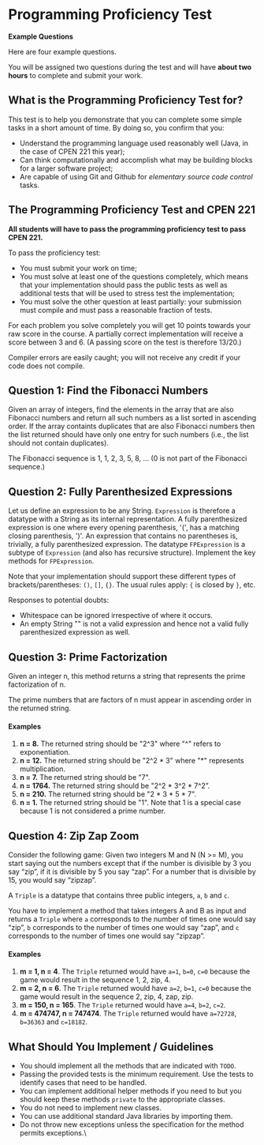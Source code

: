 Programming Proficiency Test 
=========
**Example Questions**

Here are four example questions. 

You will be assigned two questions during the test and will have **about two hours** to complete and submit your work.

## What is the Programming Proficiency Test for?

This test is to help you demonstrate that you can complete some simple tasks in a short amount of time. By doing so, you confirm that you:
* Understand the programming language used reasonably well (Java, in the case of CPEN 221 this year);
* Can think computationally and accomplish what may be building blocks for a larger software project;
* Are capable of using Git and Github for _elementary source code control_ tasks.

## The Programming Proficiency Test and CPEN 221

**All students will have to pass the programming proficiency test to pass CPEN 221.**

To pass the proficiency test:
* You must submit your work on time;
* You must solve at least one of the questions completely, which means that your implementation should pass the public tests as well as additional tests that will be used to stress test the implementation;
* You must solve the other question at least partially: your submission must compile and must pass a reasonable fraction of tests.

For each problem you solve completely you will get 10 points towards your raw score in the course. A partially correct implementation will receive a score between 3 and 6. (A passing score on the test is therefore 13/20.) 

Compiler errors are easily caught; you will not receive any credit if your code does not compile.

## Question 1: Find the Fibonacci Numbers

Given an array of integers, find the elements in the array that are also Fibonacci numbers and return all such numbers as a list sorted in ascending order. If the array containts duplicates that are also Fibonacci numbers then the list returned should have only one entry for such numbers (i.e., the list should not contain duplicates).

The Fibonacci sequence is 1, 1, 2, 3, 5, 8, ... (0 is not part of the Fibonacci sequence.)

## Question 2: Fully Parenthesized Expressions

Let us define an expression to be any String. `Expression` is therefore a datatype with a String as its internal representation. A fully parenthesized expression is one where every opening parenthesis, '(', has a matching closing parenthesis, ')'. An expression that contains no parentheses is, trivially, a fully parenthesized expression. The datatype `FPExpression` is a subtype of `Expression` (and also has recursive structure). Implement the key methods for `FPExpression`.

Note that your implementation should support these different types of brackets/parentheses: `()`, `[]`, `{}`. The usual rules apply: `{` is closed by `}`, etc.

Responses to potential doubts:
+ Whitespace can be ignored irrespective of where it occurs.
+ An empty String "" is not a valid expression and hence not a valid fully parenthesized expression as well.

## Question 3: Prime Factorization

Given an integer n, this method returns a string that represents the prime factorization of n.
	 
The prime numbers that are factors of n must appear in ascending order in the returned string.

#### Examples
1. **n = 8.** The returned string should be "2^3" where "^" refers to exponentiation.
1. **n = 12.** The returned string should be "2^2 * 3" where "*" represents multiplication.
1. **n = 7.** The returned string should be "7".
1. **n = 1764.** The returned string should be "2^2 * 3^2 * 7^2”.
1. **n = 210.** The returned string should be "2 * 3 * 5 * 7".
1. **n = 1.** The returned string should be "1". Note that 1 is a special case because 1 is not considered a prime number.

## Question 4: Zip Zap Zoom

Consider the following game: Given two integers M and N (N >= M), you start saying out the numbers except that if the number is divisible by 3 you say “zip”, if it is divisible by 5 you say “zap”. For a number that is divisible by 15, you would say “zipzap”.

A `Triple` is a datatype that contains three public integers, `a`, `b` and `c`.

You have to implement a method that takes integers A and B as input and returns a `Triple` where `a` corresponds to the number of times one would say “zip”, `b` corresponds to the number of times one would say “zap”, and `c` corresponds to the number of times one would say “zipzap”.

#### Examples

1. **m = 1, n = 4**. The `Triple` returned would have `a=1`, `b=0`, `c=0` because the game would result in the sequence 1, 2, zip, 4.
1. **m = 2, n = 6**. The `Triple` returned would have `a=2`, `b=1`, `c=0` because the game would result in the sequence 2, zip, 4, zap, zip.
1. **m = 150, n = 165**. The `Triple` returned would have `a=4`, `b=2`, `c=2`.
1. **m = 474747, n = 747474**. The `Triple` returned would have `a=72728`, `b=36363` and `c=18182`.

## What Should You Implement / Guidelines

+ You should implement all the methods that are indicated with `TODO`.
+ Passing the provided tests is the minimum requirement. Use the tests to identify cases that need to be handled.
+ You can implement additional helper methods if you need to but you should keep these methods `private` to the appropriate classes.
+ You do not need to implement new classes.
+ You can use additional standard Java libraries by importing them.
+ Do not throw new exceptions unless the specification for the method permits exceptions.\